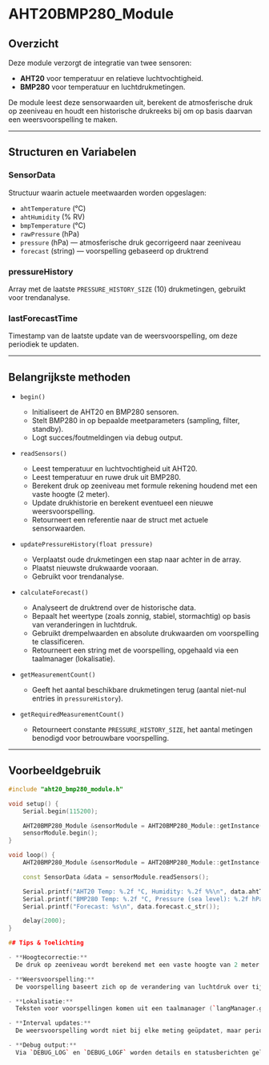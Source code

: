 # AHT20BMP280_Module

## Overzicht
Deze module verzorgt de integratie van twee sensoren:

- **AHT20** voor temperatuur en relatieve luchtvochtigheid.
- **BMP280** voor temperatuur en luchtdrukmetingen.

De module leest deze sensorwaarden uit, berekent de atmosferische druk op zeeniveau en houdt een historische drukreeks bij om op basis daarvan een weersvoorspelling te maken.

---

## Structuren en Variabelen

### SensorData
Structuur waarin actuele meetwaarden worden opgeslagen:
- `ahtTemperature` (°C)
- `ahtHumidity` (% RV)
- `bmpTemperature` (°C)
- `rawPressure` (hPa)
- `pressure` (hPa) — atmosferische druk gecorrigeerd naar zeeniveau
- `forecast` (string) — voorspelling gebaseerd op druktrend

### pressureHistory
Array met de laatste `PRESSURE_HISTORY_SIZE` (10) drukmetingen, gebruikt voor trendanalyse.

### lastForecastTime
Timestamp van de laatste update van de weersvoorspelling, om deze periodiek te updaten.

---

## Belangrijkste methoden

- `begin()`
  - Initialiseert de AHT20 en BMP280 sensoren.
  - Stelt BMP280 in op bepaalde meetparameters (sampling, filter, standby).
  - Logt succes/foutmeldingen via debug output.

- `readSensors()`
  - Leest temperatuur en luchtvochtigheid uit AHT20.
  - Leest temperatuur en ruwe druk uit BMP280.
  - Berekent druk op zeeniveau met formule rekening houdend met een vaste hoogte (2 meter).
  - Update drukhistorie en berekent eventueel een nieuwe weersvoorspelling.
  - Retourneert een referentie naar de struct met actuele sensorwaarden.

- `updatePressureHistory(float pressure)`
  - Verplaatst oude drukmetingen een stap naar achter in de array.
  - Plaatst nieuwste drukwaarde vooraan.
  - Gebruikt voor trendanalyse.

- `calculateForecast()`
  - Analyseert de druktrend over de historische data.
  - Bepaalt het weertype (zoals zonnig, stabiel, stormachtig) op basis van veranderingen in luchtdruk.
  - Gebruikt drempelwaarden en absolute drukwaarden om voorspelling te classificeren.
  - Retourneert een string met de voorspelling, opgehaald via een taalmanager (lokalisatie).

- `getMeasurementCount()`
  - Geeft het aantal beschikbare drukmetingen terug (aantal niet-nul entries in `pressureHistory`).

- `getRequiredMeasurementCount()`
  - Retourneert constante `PRESSURE_HISTORY_SIZE`, het aantal metingen benodigd voor betrouwbare voorspelling.

---

## Voorbeeldgebruik

```cpp
#include "aht20_bmp280_module.h"

void setup() {
    Serial.begin(115200);

    AHT20BMP280_Module &sensorModule = AHT20BMP280_Module::getInstance();
    sensorModule.begin();
}

void loop() {
    AHT20BMP280_Module &sensorModule = AHT20BMP280_Module::getInstance();

    const SensorData &data = sensorModule.readSensors();

    Serial.printf("AHT20 Temp: %.2f °C, Humidity: %.2f %%\n", data.ahtTemperature, data.ahtHumidity);
    Serial.printf("BMP280 Temp: %.2f °C, Pressure (sea level): %.2f hPa\n", data.bmpTemperature, data.pressure);
    Serial.printf("Forecast: %s\n", data.forecast.c_str());

    delay(2000);
}

## Tips & Toelichting

- **Hoogtecorrectie:**  
  De druk op zeeniveau wordt berekend met een vaste hoogte van 2 meter. Pas deze waarde aan naar jouw locatie voor nauwkeurigere resultaten.

- **Weersvoorspelling:**  
  De voorspelling baseert zich op de verandering van luchtdruk over tijd. Het algoritme is simpel en bedoeld als ruwe indicatie.

- **Lokalisatie:**  
  Teksten voor voorspellingen komen uit een taalmanager (`langManager.get()`), waardoor meertalige ondersteuning mogelijk is.

- **Interval updates:**  
  De weersvoorspelling wordt niet bij elke meting geüpdatet, maar periodiek volgens `Timers::Timers_forecastInterval`.

- **Debug output:**  
  Via `DEBUG_LOG` en `DEBUG_LOGF` worden details en statusberichten gelogd, wat handig is voor ontwikkeling en troubleshooting.